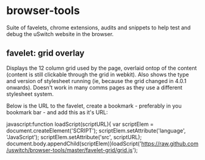 browser-tools
=============

Suite of favelets, chrome extensions, audits and snippets to help test and debug the uSwitch website in the browser.

favelet: grid overlay
---------------------

Displays the 12 column grid used by the page, overlaid ontop of the content (content is still clickable through the grid in webkit). Also shows the type and version of stylesheet running (ie, because the grid changed in 4.0.1 onwards). Doesn't work in many comms pages as they use a different stylesheet system.

Below is the URL to the favelet, create a bookmark - preferably in you bookmark bar - and add this as it's URL:

javascript:function loadScript(scriptURL){ var scriptElem = document.createElement('SCRIPT'); scriptElem.setAttribute('language', 'JavaScript'); scriptElem.setAttribute('src', scriptURL); document.body.appendChild(scriptElem)}loadScript('https://raw.github.com/uswitch/browser-tools/master/favelet-grid/grid.js');




